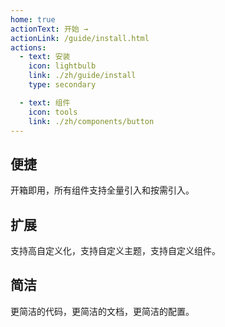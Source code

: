 ```yaml
---
home: true
actionText: 开始 →
actionLink: /guide/install.html
actions:
  - text: 安装
    icon: lightbulb
    link: ./zh/guide/install
    type: secondary

  - text: 组件
    icon: tools
    link: ./zh/components/button
---
```


<div class="features">
  <div class="feature">
    <h2>便捷</h2>
    <p>开箱即用，所有组件支持全量引入和按需引入。</p>
  </div>
  <div class="feature">
    <h2>扩展</h2>
    <p>支持高自定义化，支持自定义主题，支持自定义组件。</p>
  </div>
  <div class="feature">
    <h2>简洁</h2>
    <p>更简洁的代码，更简洁的文档，更简洁的配置。</p>
  </div>
</div>
